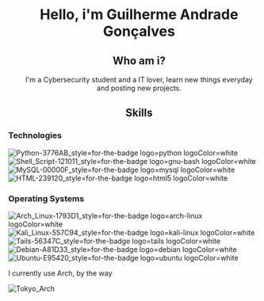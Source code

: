 <div>
        <ul align="center">
                <h1>Hello, i'm Guilherme Andrade Gonçalves</h1>
</div>
                
<div>
        <ul align="center">
                <h2>Who am i?</h2>
                <p>
                        I'm a Cybersecurity student and a IT lover, learn new things everyday and posting new projects.
                </p>
</div>

<div>
        <ul align="center">
                <h2>Skills</h2>
</div>

<div>
        <h3>Technologies</h3>

![Python-3776AB_style=for-the-badge logo=python logoColor=white](https://github.com/Shinsuki/Shinsuki/assets/160244227/317160e3-8fa9-4e88-a9b7-3f9426de2f9b)
![Shell_Script-121011_style=for-the-badge logo=gnu-bash logoColor=white](https://github.com/Shinsuki/Shinsuki/assets/160244227/d10a7133-b8f9-414f-991a-9da65107daca)
![MySQL-00000F_style=for-the-badge logo=mysql logoColor=white](https://github.com/Shinsuki/Shinsuki/assets/160244227/58853fe1-55c6-4314-b9e7-d43f95b6cd4c)
![HTML-239120_style=for-the-badge logo=html5 logoColor=white](https://github.com/Shinsuki/Shinsuki/assets/160244227/75cb1f2f-bddd-43d3-af6b-2e7bf82fe3d9)

</div>
        <h3>Operating Systems</h3>
        
![Arch_Linux-1793D1_style=for-the-badge logo=arch-linux logoColor=white](https://github.com/Shinsuki/Shinsuki/assets/160244227/da3ce3be-87fc-4611-82bc-c0199c9cb8da)
![Kali_Linux-557C94_style=for-the-badge logo=kali-linux logoColor=white](https://github.com/Shinsuki/Shinsuki/assets/160244227/b130c9a1-1a3a-4b02-b5d7-cf3d47db5607)
![Tails-56347C_style=for-the-badge logo=tails logoColor=white](https://github.com/Shinsuki/Shinsuki/assets/160244227/d6dd65f9-687a-4bc7-aecc-1ae7bee64153)
![Debian-A81D33_style=for-the-badge logo=debian logoColor=white](https://github.com/Shinsuki/Shinsuki/assets/160244227/8d9ec2b3-5770-41aa-8750-ac85500976f1)
![Ubuntu-E95420_style=for-the-badge logo=ubuntu logoColor=white](https://github.com/Shinsuki/Shinsuki/assets/160244227/811d9c4b-97cc-420b-851b-d1aabe6858b1)
<p>
        I currently use Arch, by the way

![Tokyo_Arch](https://github.com/Shinsuki/Shinsuki/assets/160244227/d9b254ae-845b-4490-ba5b-4af0ad4f312a)
</p>

</div>
